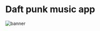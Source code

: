 # Daft punk music app

![banner](https://github.com/3pper/Music_app/blob/main/Assets/Music_App.png?raw=true)
